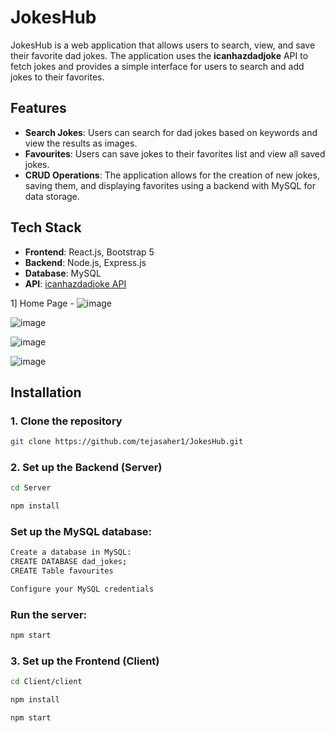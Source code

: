 # JokesHub

JokesHub is a web application that allows users to search, view, and save their favorite dad jokes. The application uses the **icanhazdadjoke** API to fetch jokes and provides a simple interface for users to search and add jokes to their favorites.

## Features

- **Search Jokes**: Users can search for dad jokes based on keywords and view the results as images.
- **Favourites**: Users can save jokes to their favorites list and view all saved jokes.
- **CRUD Operations**: The application allows for the creation of new jokes, saving them, and displaying favorites using a backend with MySQL for data storage.

## Tech Stack

- **Frontend**: React.js, Bootstrap 5
- **Backend**: Node.js, Express.js
- **Database**: MySQL
- **API**: [icanhazdadjoke API](https://icanhazdadjoke.com/api#fetch-a-dad-joke)

1] Home Page - 
![image](https://github.com/user-attachments/assets/92e4ed02-b9f6-480e-a82b-951fa04b0de2)

![image](https://github.com/user-attachments/assets/a5ae66da-905c-464a-8087-8168a6f6528b)

![image](https://github.com/user-attachments/assets/3fb3f9cc-f869-4262-af9f-ea5cb3c83610)

![image](https://github.com/user-attachments/assets/419cebf1-7ec8-4a08-84dc-3b4a2a3583f0)



## Installation

### 1. Clone the repository

```bash
git clone https://github.com/tejasaher1/JokesHub.git
```

### 2. Set up the Backend (Server)
```bash
cd Server

npm install
```
### Set up the MySQL database:
```bash
Create a database in MySQL:
CREATE DATABASE dad_jokes;
CREATE Table favourites

Configure your MySQL credentials
```
### Run the server:
```bash
npm start
```

### 3. Set up the Frontend (Client)
```bash
cd Client/client

npm install

npm start

```



